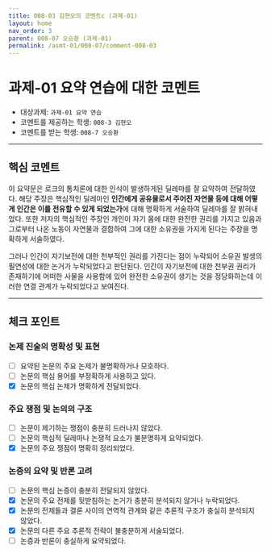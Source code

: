 ```yaml
---
title: 008-03 김현오의 코멘트c (과제-01) 
layout: home
nav_order: 3
parent: 008-07 오승환 (과제-01)
permalink: /asmt-01/008-07/comment-008-03
---
```


# 과제-01 요약 연습에 대한 코멘트

- 대상과제: `과제-01 요약 연습`
- 코멘트를 제공하는 학생: `008-3 김현오` 
- 코멘트를 받는 학생: `008-7 오승환` 

---

## 핵심 코멘트

이 요약문은 로크의 통치론에 대한 인식이 발생하게된 딜레마를 잘 요약하여 전달하였다. 해당 주장은 핵심적인 딜레마인 **인간에게 공유물로서 주어진 자연물 등에 대해 어떻게 인간은 이를 전유할 수 있게 되었는가**에 대해 명확하게 서술하여 딜레마를 잘 밝혀내었다. 또한 저자의 핵심적인 주장인 개인이 자기 몸에 대한 완전한 권리를 가지고 있음과 그로부터 나온 노동이 자연물과 결합하여 그에 대한 소유권을 가지게 된다는 주장을 명확하게 서술하였다.

그러나 인간이 자기보전에 대한 천부적인 권리를 가진다는 점이 누락되어 소유권 발생의 필연성에 대한 논거가 누락되었다고 판단된다. 인간이 자기보전에 대한 천부권 권리가 존재하기에 어떠한 사물을 사용함에 있어 완전한 소유권이 생기는 것을 정당화하는데 이러한 연결 관계가 누락되었다고 보여진다.

---

## 체크 포인트

### 논제 진술의 명확성 및 표현  
- [ ] 요약된 논문의 주요 논제가 불명확하거나 모호하다.  
- [ ] 논문의 핵심 용어를 부정확하게 사용하고 있다.  
- [x] 논문의 핵심 논제가 명확하게 전달되었다.  

### 주요 쟁점 및 논의의 구조  
- [ ] 논문이 제기하는 쟁점이 충분히 드러나지 않았다.  
- [ ] 논문의 핵심적 딜레마나 논쟁적 요소가 불분명하게 요약되었다.  
- [x] 논문의 주요 쟁점이 명확히 정리되었다.  

### 논증의 요약 및 반론 고려  
- [ ] 논문의 핵심 논증이 충분히 전달되지 않았다.  
- [x] 논문의 주요 전제를 뒷받침하는 논거가 충분히 분석되지 않거나 누락되었다.  
- [x] 논문의 전제들과 결론 사이의 연역적 관계와 같은 추론적 구조가 충실히 분석되지 않았다.  
- [x] 논문의 다른 주요 추론적 전략이 불충분하게 서술되었다.
- [ ] 논증과 반론이 충실하게 요약되었다. 